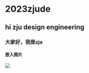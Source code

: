 # 2023zjude
## hi zju design engineering
### 大家好，我是zja
#### 嵌入图片
![]([https://www.zju.edu.cn/main.htm](https://www.zju.edu.cn/_upload/tpl/05/e5/1509/template1509/images/logo.png)https://www.zju.edu.cn/_upload/tpl/05/e5/1509/template1509/images/logo.png)
